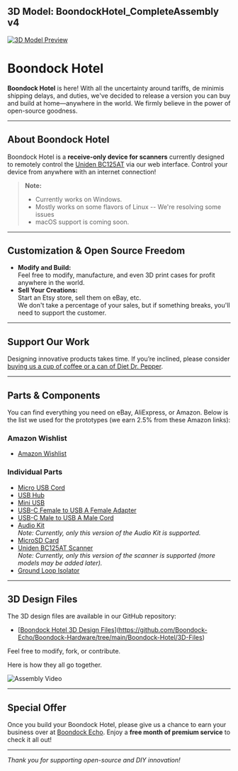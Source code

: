 ## 3D Model: BoondockHotel_CompleteAssembly v4
[![3D Model Preview](https://github.com/user-attachments/assets/ce1674d1-0fea-459d-8531-50969a107050)](https://github.com/Boondock-Echo/Boondock-Hardware/blob/main/Boondock-Hotel/3DFiles/BoondockHotel_CompleteAssembly%20v4.stl)

# Boondock Hotel

**Boondock Hotel** is here! With all the uncertainty around tariffs, de minimis shipping delays, and duties, we've decided to release a version you can buy and build at home—anywhere in the world. We firmly believe in the power of open-source goodness.

---

## About Boondock Hotel

Boondock Hotel is a **receive-only device for scanners** currently designed to remotely control the [Uniden BC125AT](https://amzn.to/3DtEq3F) via our web interface. Control your device from anywhere with an internet connection!

> **Note:**  
> - Currently works on Windows.  
> - Mostly works on some flavors of Linux -- We're resolving some issues
> - macOS support is coming soon.

---

## Customization & Open Source Freedom

- **Modify and Build:**  
  Feel free to modify, manufacture, and even 3D print cases for profit anywhere in the world.
- **Sell Your Creations:**  
  Start an Etsy store, sell them on eBay, etc.  
  We don't take a percentage of your sales, but if something breaks, you'll need to support the customer.

---

## Support Our Work

Designing innovative products takes time. 
If you’re inclined, please consider [buying us a cup of coffee or a can of Diet Dr. Pepper](https://www.paypal.com/ncp/payment/ZGAUS5ZF8CGH6).

---

## Parts & Components

You can find everything you need on eBay, AliExpress, or Amazon. Below is the list we used for the prototypes (we earn 2.5% from these Amazon links):

### Amazon Wishlist
- [Amazon Wishlist](https://www.amazon.com/hz/wishlist/ls/38CLS1T7VIC0?ref_=wl_share)

### Individual Parts
- [Micro USB Cord](https://amzn.to/41zijAU)
- [USB Hub](https://amzn.to/3XATjrG)
- [Mini USB](https://amzn.to/4iCurYD)
- [USB-C Female to USB A Female Adapter](https://amzn.to/3XxkQu3)
- [USB-C Male to USB A Male Cord](https://amzn.to/4iC329i)
- [Audio Kit](https://amzn.to/41BS4tv)  
  *Note: Currently, only this version of the Audio Kit is supported.*
- [MicroSD Card](https://amzn.to/3FczcK6)
- [Uniden BC125AT Scanner](https://amzn.to/3DtEq3F)  
  *Note: Currently, only this version of the scanner is supported (more models may be added later).*
- [Ground Loop Isolator](https://amzn.to/4iAjIxV)

---

## 3D Design Files

The 3D design files are available in our GitHub repository:

- [[Boondock Hotel 3D Design Files](https://github.com/Boondock-Echo/Boondock-Hardware/tree/11cf6c4d8327e0f3b61fcb1ea79894d121b96836/Boondock-Hotel)](https://github.com/Boondock-Echo/Boondock-Hardware/tree/main/Boondock-Hotel/3D-Files)

Feel free to modify, fork, or contribute.

Here is how they all go together.

![Assembly Video](Boondock-Hotel/Media-Assets/Videos/Boondock-Hotel-Assembly.gif)



---

## Special Offer

Once you build your Boondock Hotel, please give us a chance to earn your business over at [Boondock Echo](http://www.boondockecho.com). Enjoy a **free month of premium service** to check it all out!

---

*Thank you for supporting open-source and DIY innovation!*
